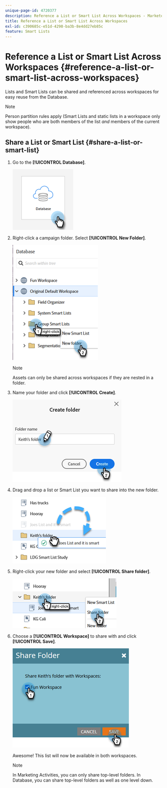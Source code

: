 ```yaml
---
unique-page-id: 4720377
description: Reference a List or Smart List Across Workspaces - Marketo Docs - Product Documentation
title: Reference a List or Smart List Across Workspaces
exl-id: c390685c-e51d-4298-ba3b-8e4dd27eb85c
feature: Smart Lists
---
```

# Reference a List or Smart List Across Workspaces {#reference-a-list-or-smart-list-across-workspaces}

Lists and Smart Lists can be shared and referenced across workspaces for easy reuse from the Database.

>[!NOTE]
>
>Person partition rules apply (Smart Lists and static lists in a workspace only show people who are both members of the list _and_ members of the current workspace).

## Share a List or Smart List {#share-a-list-or-smart-list}

1. Go to the **[!UICONTROL Database]**.

   ![](assets/reference-a-list-or-smart-list-across-workspaces-1.png)

1. Right-click a campaign folder. Select **[!UICONTROL New Folder]**.

   ![](assets/reference-a-list-or-smart-list-across-workspaces-2.png)

   >[!NOTE]
   >
   >Assets can only be shared across workspaces if they are nested in a folder.

1. Name your folder and click **[!UICONTROL Create]**.

   ![](assets/reference-a-list-or-smart-list-across-workspaces-3.png)

1. Drag and drop a list or Smart List you want to share into the new folder.

   ![](assets/reference-a-list-or-smart-list-across-workspaces-4.png)

1. Right-click your new folder and select **[!UICONTROL Share folder]**.

   ![](assets/reference-a-list-or-smart-list-across-workspaces-5.png)

1. Choose a **[!UICONTROL Workspace]** to share with and click **[!UICONTROL Save]**.

   ![](assets/reference-a-list-or-smart-list-across-workspaces-6.png)

   Awesome! This list will now be available in both workspaces.

   >[!NOTE]
   >
   >In Marketing Activities, you can only share top-level folders. In Database, you can share top-level folders as well as one level down.
